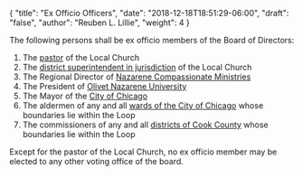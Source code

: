 {
	"title": "Ex Officio Officers",
	"date": "2018-12-18T18:51:29-06:00",
	"draft": "false",
	"author": "Reuben L. Lillie",
	"weight": 4
}

The following persons shall be ex officio members of the Board of Directors:
	
1. The [pastor][leadership] of the Local Church
2. The [district superintendent in jurisdiction][ccd] of the Local Church
3. The Regional Director of [Nazarene Compassionate Ministries][ncm]
4. The President of [Olivet Nazarene University][onu]
5. The Mayor of the [City of Chicago][mayor]
6. The aldermen of any and all [wards of the City of Chicago][wards] whose boundaries lie within the Loop
7. The commissioners of any and all [districts of Cook County][county] whose boundaries lie within the Loop

Except for the pastor of the Local Church, no ex officio member may be elected to any other voting office of the board.

[ccd]: https://ccdnaz.church/
[county]: https://www.cookcountyil.gov/board-of-commissioners
[leadership]: /about/leadership/
[mayor]: https://www.chicago.gov/city/en/depts/mayor.html
[ncm]: https://ncm.org/
[onu]: https://olivet.edu/
[wards]: https://www.chicago.gov/city/en/about/wards.html
